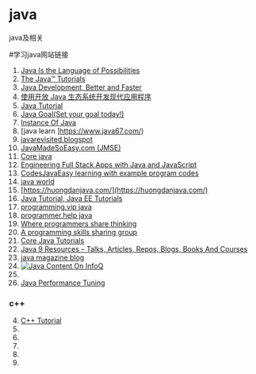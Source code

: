 # java
java及相关

#学习java网站链接
1. [Java Is the Language of Possibilities](https://www.oracle.com/java/technologies/)
1. [The Java™ Tutorials](https://docs.oracle.com/javase/tutorial/)
4. [Java Development, Better and Faster](https://developer.oracle.com/java/)
1. [使用开放 Java 生态系统开发现代应用程序](https://www.ibm.com/developerworks/cn/java/)
4. [Java Tutorial](https://www.w3spoint.com/java-tutorial)
1. [Java Goal(Set your goal today!)](https://javagoal.com/)
1. [Instance Of Java](http://www.instanceofjava.com/)
1. [java learn ]https://www.java67.com/)
1. [javarevisited.blogspot](https://javarevisited.blogspot.com)
1. [JavaMadeSoEasy.com (JMSE) ](https://www.javamadesoeasy.com/)
1. [Core java](https://www.codejava.net/)
1. [Engineering Full Stack Apps with Java and JavaScript](https://javajee.com/)
2. [CodesJavaEasy learning with example program codes](https://codesjava.com/)
3. [java world](https://www.javaworld.com/)
4. [https://huongdanjava.com/](https://huongdanjava.com/)
4. [Java Tutorial, Java EE Tutorials](https://www.journaldev.com/java-tutorial-java-ee-tutorials)
4. [programming.vip java](https://programming.vip/keywords/java)
4. [programmer.help java](https://programmer.help/tags/java)
4. [Where programmers share thinking](https://programmer.ink/)
4. [A programming skills sharing group](https://programmer.group/)
4. [Core Java Tutorials](https://www.concretepage.com/java/)
4. [Java 9 Resources – Talks, Articles, Repos, Blogs, Books And Courses](https://blog.codefx.org/java/java-9-resources-talks-articles-blogs-books-courses/)
4. [java magazine blog](https://blogs.oracle.com/javamagazine/)
4. [![Java Content On InfoQ]()](https://www.infoq.com/java/)
4. []()
4. [Java Performance Tuning](https://www.javaperformancetuning.com/)

### c++
4. [C++ Tutorial](https://www.cprogramming.com/tutorial/c++-tutorial.html?inl=nv)
4. []()
4. []()
4. []()
4. []()
4. []()

